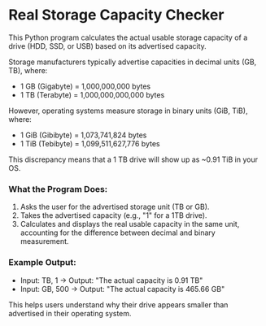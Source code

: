 # Real Storage Capacity Checker
This Python program calculates the actual usable storage capacity of a drive (HDD, SSD, or USB) based on its advertised capacity.  

Storage manufacturers typically advertise capacities in decimal units (GB, TB), where:
- 1 GB (Gigabyte) = 1,000,000,000 bytes
- 1 TB (Terabyte) = 1,000,000,000,000 bytes

However, operating systems measure storage in binary units (GiB, TiB), where:
- 1 GiB (Gibibyte) = 1,073,741,824 bytes
- 1 TiB (Tebibyte) = 1,099,511,627,776 bytes

This discrepancy means that a 1 TB drive will show up as ~0.91 TiB in your OS.

### What the Program Does:
1. Asks the user for the advertised storage unit (TB or GB).
2. Takes the advertised capacity (e.g., "1" for a 1TB drive).
3. Calculates and displays the real usable capacity in the same unit, accounting for the difference between decimal and binary measurement.

### Example Output:
- Input: TB, 1 → Output: "The actual capacity is 0.91 TB"
- Input: GB, 500 → Output: "The actual capacity is 465.66 GB"

This helps users understand why their drive appears smaller than advertised in their operating system.
